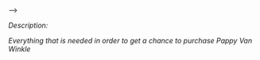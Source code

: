 <!--
@Date:   Jun-30-2017
@Project: Great Pappy Project 
@Filename: README.md
@Last modified time: Jul-05-2017
-->
<!--
                     `-:+poweredo+:-`
                `:whmmhyo+/::::/+oyhNmhe:`
             `+rNh+-               +Nh:ohNe+`
           :dBy:                 .ve+     :sPr:
         /mm+`                  :Nd.scafeyo:.+Nd:
       .dN+`                   sMo     `.:+hNy.oMh.
      /Nd`                   -dN:           -mm..dN:
     +Ms                    /Mh`ym           .My  yM/
    /Ms                   `hM+  hM            Nh   yM:
   .MN                   -Nm-   hM           -My    dN`
   yMM-                 oMy.dmy.hM         -sMy/o.  :Ms
  `MdMh               .dN:   `+.hMold-fashion- .eN.  dN
  .MsyM-             /Nh.       hM++/s//:.      +Mo  sM.
  .Ms-Ms           `yMo         hM  :M+         yM-  sM.
  .Ms dM.         -mm/o.        hM  :M+ ...-:/smm/   yM.
   Nm :Ms        oMy`:My        hM  :MmddmMMMd/-     Nm
   sM: mN      .dN/   :Nm+.     hM  :M+   `:omNs.   +M+
   `mm`+M+    /Nd.      :yNmyo/.+s  :M+       .yMs``Nd
    -Nd`Nm  `sMo `:        `:oyhmmh+:s.         :NhdN.
     :MhsM/-mm: +Nh`             `:smmo.         +MN-
      .mNMmNy` yM/                   -hNs       :Nd.
       `oMMs  sM/                      /Nh    -hNo
         .yMy/Md                        +M+ :hNs`
           `omMm-                       :Mmmm+`
              -sdNh+:`              `:ohNdo.
                 `/oydNdhyssssssyhdNdyo:`
                       `.::::::::.`

Copyright (c) 2017 by wxrdaniel. All Rights Reserved.

This program is free software: you can redistribute it and/or modify
it under the terms of the GNU General Public License as published by
the Free Software Foundation, either version 3 of the License, or
(at your option) any later version.

This program is distributed in the hope that it will be useful,
but WITHOUT ANY WARRANTY; without even the implied warranty of
MERCHANTABILITY or FITNESS FOR A PARTICULAR PURPOSE.  See the
GNU General Public License for more details.

You should have received a copy of the GNU General Public License
along with this program.  If not, see <http://www.gnu.org/licenses/>.
# Great Pappy Project --> -->
*Description:*

*Everything that is needed in order to get a chance to purchase Pappy Van Winkle*
